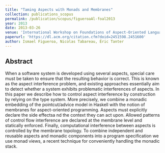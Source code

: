 ```yaml
---
title: "Taming Aspects with Monads and Membranes"
collection: publications_scopus
permalink: /publication/scopus/figueroaAl-foal2013
year: 2013
date: 2013-03-26
venue: 'International Workshop on Foundations of Aspect-Oriented Languages'
paperurl: 'https://dl.acm.org/citation.cfm?doid=2451598.2451600'
author: Ismael Figueroa, Nicolas Tabareau, Éric Tanter
---
```


## Abstract

When a software system is developed using several aspects, special care must be
taken to ensure that the resulting behavior is correct. This is known as the
aspect interference problem, and existing approaches essentially aim to detect
whether a system exhibits problematic interferences of aspects. In this paper
we describe how to control aspect interference by construction by relying on
the type system. More precisely, we combine a monadic embedding of the
pointcut/advice model in Haskell with the notion of membranes for
aspect-oriented programming. Aspects must explicitly declare the side effectsa
nd the context they can act upon. Allowed patterns of control flow interference
are declared at the membrane level and statically enforced. Finally,
computational interference between aspects is controlled by the membrane
topology. To combine independent and reusable aspects and monadic components
into a program specification we use monad views, a recent technique for
conveniently handling the monadic stack.
